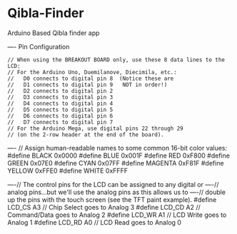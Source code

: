 # Qibla-Finder
Arduino Based Qibla finder app



—- Pin Configuration

	// When using the BREAKOUT BOARD only, use these 8 data lines to the LCD:
	// For the Arduino Uno, Duemilanove, Diecimila, etc.:
	//   D0 connects to digital pin 8  (Notice these are
	//   D1 connects to digital pin 9   NOT in order!)
	//   D2 connects to digital pin 2
	//   D3 connects to digital pin 3
	//   D4 connects to digital pin 4
	//   D5 connects to digital pin 5
	//   D6 connects to digital pin 6
	//   D7 connects to digital pin 7
	// For the Arduino Mega, use digital pins 22 through 29
	// (on the 2-row header at the end of the board).


—- // Assign human-readable names to some common 16-bit color values:
	#define  BLACK   0x0000
	#define BLUE    0x001F
	#define RED     0xF800
	#define GREEN   0x07E0
	#define CYAN    0x07FF
	#define MAGENTA 0xF81F
	#define YELLOW  0xFFE0
	#define WHITE   0xFFFF


—-// The control pins for the LCD can be assigned to any digital or
—-// analog pins...but we'll use the analog pins as this allows us to
—-// double up the pins with the touch screen (see the TFT paint example).
	#define LCD_CS A3 // Chip Select goes to Analog 3
	#define LCD_CD A2 // Command/Data goes to Analog 2
	#define LCD_WR A1 // LCD Write goes to Analog 1
	#define LCD_RD A0 // LCD Read goes to Analog 0
